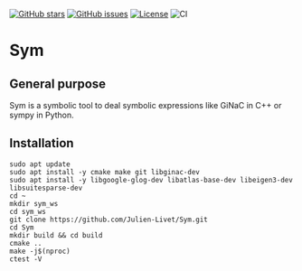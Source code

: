 [![GitHub stars](https://img.shields.io/github/stars/Julien-Livet/Sym.svg)](https://github.com/Julien-Livet/Sym/stargazers)
[![GitHub issues](https://img.shields.io/github/issues/Julien-Livet/Sym.svg)](https://github.com/Julien-Livet/Sym/issues)
[![License](https://img.shields.io/github/license/Julien-Livet/Sym.svg)](LICENSE)
![CI](https://github.com/Julien-Livet/Sym/actions/workflows/build.yml/badge.svg)

# Sym

## General purpose

Sym is a symbolic tool to deal symbolic expressions like GiNaC in C++ or sympy in Python.

## Installation

```
sudo apt update
sudo apt install -y cmake make git libginac-dev
sudo apt install -y libgoogle-glog-dev libatlas-base-dev libeigen3-dev libsuitesparse-dev
cd ~
mkdir sym_ws
cd sym_ws
git clone https://github.com/Julien-Livet/Sym.git
cd Sym
mkdir build && cd build
cmake ..
make -j$(nproc)
ctest -V
```
